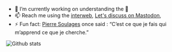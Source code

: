 
- 🔭 I’m currently working on understanding the 🧠
- 📫 Reach me using the [interweb](https://laurentperrinet.github.io/), <a rel="me" href="https://neuromatch.social/@laurentperrinet">Let's discuss on Mastodon</a>,
- ⚡ Fun fact:  [Pierre Soulages](https://en.wikipedia.org/wiki/Pierre_Soulages) once said : “C’est ce que je fais qui m’apprend ce que je cherche.”

![Github stats](https://github-readme-stats.vercel.app/api?username=laurentperrinet&show_icons=true&count_private=true)

